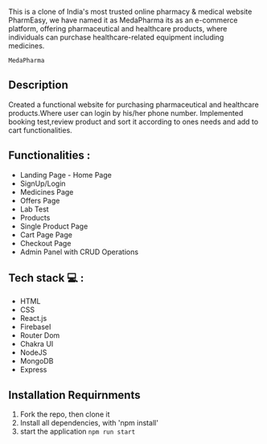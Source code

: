 

This is a clone of India's most trusted online pharmacy & medical website PharmEasy,  we have named it as MedaPharma its as an e-commerce platform, offering pharmaceutical and healthcare products, where individuals can purchase healthcare-related equipment including medicines.

```MedaPharma ```


##  Description
Created a functional website for purchasing pharmaceutical and healthcare products.Where user can login by his/her phone number. Implemented booking test,review product and sort it according to ones needs and add to cart functionalities.

## Functionalities :
<ul>
<li>Landing Page - Home Page</li>
<li>SignUp/Login</li>
<li>Medicines Page</li>
<li>Offers Page</li>
<li>Lab Test</li>
<li>Products</li>
<li>Single Product Page</li>
<li>Cart Page Page</li>
<li>Checkout Page</li>
<li>Admin Panel with CRUD Operations</li>
</ul>

## Tech stack  💻 :
<ul>
<li>HTML</li>
<li>CSS</li>
<li>React.js</li>
<li>FirebaseI</li>
<li>Router Dom</li>
<li>Chakra UI</li>
<li>NodeJS</li>
<li>MongoDB</li>
<li>Express</li>
</ul>


## Installation Requirnments 

1. Fork the repo, then clone it
2. Install all dependencies, with 'npm install'
3. start the application `npm run start`


